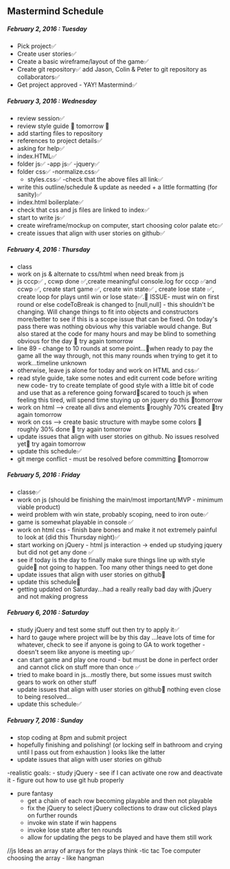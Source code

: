 ## Mastermind Schedule

##### February 2, 2016 : Tuesday

  - Pick project✅
  - Create user stories✅
  - Create a basic wireframe/layout of the game✅
  - Create git repository✅
    add Jason, Colin & Peter to git repository as collaborators✅
 - Get project approved - YAY! Mastermind✅


 ##### February 3, 2016 : Wednesday
 - review session✅
 - review style guide 🔀 tomorrow 🔀
 - add starting files to repository
  - references to project details✅
  - asking for help✅
  - index.HTML✅
  - folder js✅
    -app js✅
    -jquery✅
  - folder css✅
    -normalize.css✅
    - styles.css✅
  -check that the above files all link✅
 - write this outline/schedule & update as needed + a little formatting (for sanity)✅
 - index.html boilerplate✅
 - check that css and js files are linked to index✅
 - start to write js✅
 - create wireframe/mockup on computer, start choosing color palate etc✅
 - create issues that align with user stories on github✅


 ##### February 4, 2016 : Thursday
 - class
 - work on js & alternate to css/html when need break from js
 - js cccp✅ , ccwp done ✅,create meaningful console.log for cccp ✅and ccwp ✅, create start game ✅, create win state✅ , create lose state ✅, create loop for plays until win or lose state✅.🔀 ISSUE- must win on first round or else codeToBreak is changed to [null,null] - this shouldn't be changing. Will change things to fit into objects and constructors more/better to see if this is a scope issue that can be fixed. On today's pass there was nothing obvious why this variable would change. But also stared at the code for many hours and may be blind to something obvious for the day 🔀 try again tomorrow
 - line 89 - change to 10 rounds at some point...🔀when ready to pay the game all the way through, not this many rounds when trying to get it to work...timeline unknown
 - otherwise, leave js alone for today and work on HTML and css✅
 - read style guide, take some notes and edit current code before writing new code- try to create template of good style with a little bit of code and use that as a reference going forward🔀scared to touch js when feeling this tired, will spend time stuying up on jquery do this 🔀tomorrow
 - work on html --> create all divs and elements 🔀roughly 70% created 🔀try again tomorrow
 - work on css --> create basic structure with maybe some colors 🔀 roughly 30% done 🔀 try again tomorrow
 - update issues that align with user stories on github. No issues resolved yet🔀 try again tomorrow
 - update this schedule✅
 - git merge conflict - must be resolved before committing 🔀tomorrow


 ##### February 5, 2016 : Friday
  - classe✅
  - work on js (should be finishing the main/most important/MVP - minimum viable product)
  - weird problem with win state, probably scoping, need to iron oute✅
  - game is somewhat playable in console ✅
  - work on html css - finish bare bones and make it not extremely painful to look at (did this Thursday night)✅
  - start working on jQuery - html js interaction -> ended up studying jquery but did not get any done ✅
  - see if today is the day to finally make sure things line up with style guide🔀 not going to happen. Too many other things need to get done
  - update issues that align with user stories on github🔀
  - update this schedule🔀
  - getting updated on Saturday...had a really really bad day with jQuery and not making progress


 ##### February 6, 2016 : Saturday
  - study jQuery and test some stuff out then try to apply it✅
  - hard to gauge where project will be by this day ...leave lots of time for whatever, check to see if anyone is going to GA to work together - doesn't seem like anyone is meeting up✅
  - can start game and play one round - but must be done in perfect order and cannot click on stuff more than once ✅
  - tried to make board in js...mostly there, but some issues must switch gears to work on other stuff
  - update issues that align with user stories on github🔀 nothing even close to being resolved...
  - update this schedule✅

##### February 7, 2016 : Sunday
 - stop coding at 8pm and submit project
  - hopefully finishing and polishing! (or locking self in bathroom and crying until I pass out from exhaustion ) looks like the latter
  - update issues that align with user stories on github

  -realistic goals:
    - study jQuery
    - see if I can activate one row and deactivate it
    - figure out how to use git hub properly

  - pure fantasy
    - get a chain of each row becoming playable and then not playable
    - fix the jQuery to select jQuery collections to draw out clicked plays on further rounds
    - invoke win state if win happens
    - invoke lose state after ten rounds
    - allow for updating the pegs to be played and have them still work 






//js Ideas
 an array of arrays for the plays think -tic tac Toe
 computer choosing the array - like hangman
